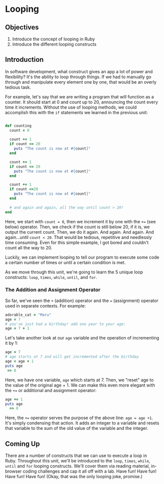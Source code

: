 # Looping

## Objectives

1. Introduce the concept of looping in Ruby
2. Introduce the different looping constructs

## Introduction

In software development, what construct gives an app a lot of power and flexibility? It's the ability to loop through things. If we had to manually go through and manipulate every element one by one, that would be an overly tedious task.

For example, let's say that we are writing a program that will function as a counter. It should start at 0 and count up to 20, announcing the count every time it increments. Without the use of looping methods, we could accomplish this with the `if` statements we learned in the previous unit:

```ruby

def counting
  count = 0
  
  count += 1
  if count <= 20
    puts "The count is now at #{count}"
  end

  count += 1
  if count <= 20
    puts "The count is now at #{count}"
  end

  count += 1
  if count <=20
    puts "The count is now at #{count}"
  end
  
  # and again and again, all the way until count > 20!
end
``` 

Here, we start with `count = 0`, then we increment it by one with the `+=` (see below) operator. Then, we check if the count is still below 20, if it is, we output the current count. Then, we do it again. And again. And again. And again...until `count < 20`. That would be tedious, repetitive and needlessly time consuming. Even for this simple example, I got bored and couldn't count all the way to 20. 

Luckily, we can implement looping to tell our program to execute some code a certain number of times or until a certain condition is met. 

As we move through this unit, we're going to learn the 5 unique loop constructs: `loop`, `times`, `while`, `until`, and `for`.

### The Addition and Assignment Operator

So far, we've seen the `+` (addition) operator and the `=` (assignment) operator  used in separate contexts. For example: 

```ruby
adorable_cat = "Maru"
age = 7
# you've just had a birthday! add one year to your age:
age = 7 + 1

```

Let's take another look at our `age` variable and the operation of incrementing it by 1: 

```ruby
age = 7
# age starts at 7 and will get incremented after the birthday
age = age + 1
puts age
 => 8
```

Here, we have one variable, `age` which starts at 7. Then, we "reset" age to the value of the original age + 1. We can make this even more elegant with the `+=` or additional and assignment operator: 

```ruby
age += 1
puts age 
  => 8
```

Here, the `+=` operator serves the purpose of the above line: `age = age +1`. It's simply condensing that action. It adds an integer to a variable and resets that variable to the sum of the old value of the variable and the integer. 

## Coming Up

There are a number of constructs that we can use to execute a loop in Ruby. Throughout this unit, we'll be introduced to the `loop`, `times`, `while`, `until` and `for` looping constructs. We'll cover them via reading material, in-browser coding challenges and cap it all off with a lab. Have fun! Have fun! Have fun! Have fun! (Okay, that was the only looping joke, promise.)
